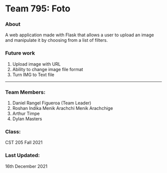 # Team 795: Foto

### About
A web application made with Flask that allows a user to upload an image and manipulate
it by choosing from a list of filters.

### Future work
1. Upload image with URL
2. Ability to change image file format
3. Turn IMG to Text file

****

### Team Members: 
1. Daniel Rangel Figueroa (Team Leader)
2. Roshan Indika Menik Arachchi Menik Arachchige
3. Arthur Timpe
4. Dylan Masters 

### Class:
CST 205 Fall 2021

### Last Updated:
16th December 2021
